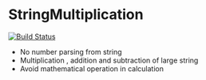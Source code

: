 # StringMultiplication

[![Build Status](https://travis-ci.org/clh161/StringMultiplication.svg?branch=master)](https://travis-ci.org/clh161/StringMultiplication)

* No number parsing from string
* Multiplication , addition and subtraction of large string
* Avoid mathematical operation in calculation